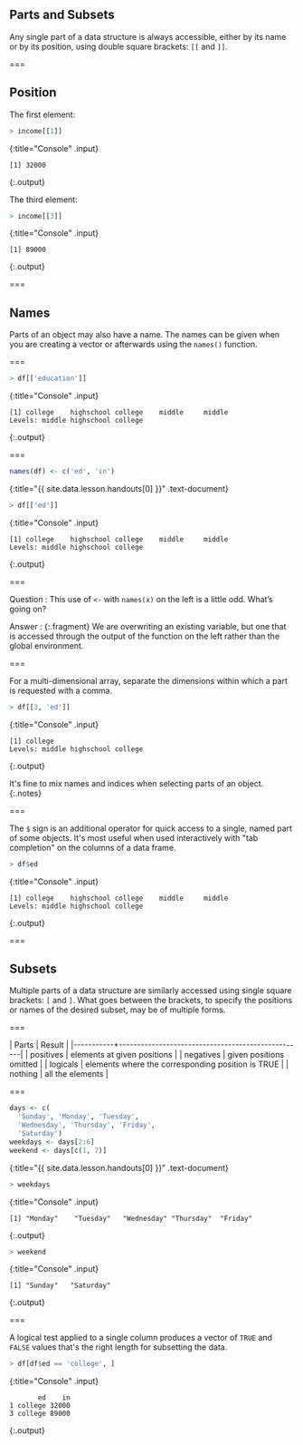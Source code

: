 ---
---

## Parts and Subsets

Any single part of a data structure is always accessible, either by its name or
by its position, using double square brackets: `[[` and `]]`.

===

## Position

The first element:



~~~r
> income[[1]]
~~~
{:title="Console" .input}


~~~
[1] 32000
~~~
{:.output}


The third element:



~~~r
> income[[3]]
~~~
{:title="Console" .input}


~~~
[1] 89000
~~~
{:.output}


===

## Names

Parts of an object may also have a name. The names can be given when you are
creating a vector or afterwards using the `names()` function.

===



~~~r
> df[['education']]
~~~
{:title="Console" .input}


~~~
[1] college    highschool college    middle     middle    
Levels: middle highschool college
~~~
{:.output}


===



~~~r
names(df) <- c('ed', 'in')
~~~
{:title="{{ site.data.lesson.handouts[0] }}" .text-document}




~~~r
> df[['ed']]
~~~
{:title="Console" .input}


~~~
[1] college    highschool college    middle     middle    
Levels: middle highschool college
~~~
{:.output}


===

Question
: This use of `<-` with `names(x)` on the left is a little odd. What’s going on?

Answer
: {:.fragment} We are overwriting an existing variable, but one that is accessed
through the output of the function on the left rather than the global
environment.

===

For a multi-dimensional array, separate the dimensions within which a part is
requested with a comma.



~~~r
> df[[3, 'ed']]
~~~
{:title="Console" .input}


~~~
[1] college
Levels: middle highschool college
~~~
{:.output}


It's fine to mix names and indices when selecting parts of an object.
{:.notes}

===

The `$` sign is an additional operator for quick access to a single, named part
of some objects. It's most useful when used interactively with "tab completion" on
the columns of a data frame.



~~~r
> df$ed
~~~
{:title="Console" .input}


~~~
[1] college    highschool college    middle     middle    
Levels: middle highschool college
~~~
{:.output}


===

## Subsets

Multiple parts of a data structure are similarly accessed using single square
brackets: `[` and `]`. What goes between the brackets, to specify the positions
or names of the desired subset, may be of multiple forms.

===

| Parts     | Result                                            |
|-----------+---------------------------------------------------|
| positives | elements at given positions                       |
| negatives | given positions omitted                           |
| logicals  | elements where the corresponding position is TRUE |
| nothing   | all the elements                                  |

===



~~~r
days <- c(
  'Sunday', 'Monday', 'Tuesday',
  'Wednesday', 'Thursday', 'Friday',
  'Saturday')
weekdays <- days[2:6]
weekend <- days[c(1, 7)]
~~~
{:title="{{ site.data.lesson.handouts[0] }}" .text-document}




~~~r
> weekdays
~~~
{:title="Console" .input}


~~~
[1] "Monday"    "Tuesday"   "Wednesday" "Thursday"  "Friday"   
~~~
{:.output}




~~~r
> weekend
~~~
{:title="Console" .input}


~~~
[1] "Sunday"   "Saturday"
~~~
{:.output}


===

A logical test applied to a single column produces a vector of `TRUE` and
`FALSE` values that's the right length for subsetting the data.



~~~r
> df[df$ed == 'college', ]
~~~
{:title="Console" .input}


~~~
       ed    in
1 college 32000
3 college 89000
~~~
{:.output}

